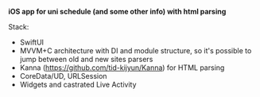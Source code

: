 **iOS app for uni schedule (and some other info) with html parsing**

Stack:
  - SwiftUI
  - MVVM+C architecture with DI and module structure, so it's possible to jump between old and new sites parsers
  - Kanna (https://github.com/tid-kijyun/Kanna) for HTML parsing
  - CoreData/UD, URLSession
  - Widgets and castrated Live Activity
